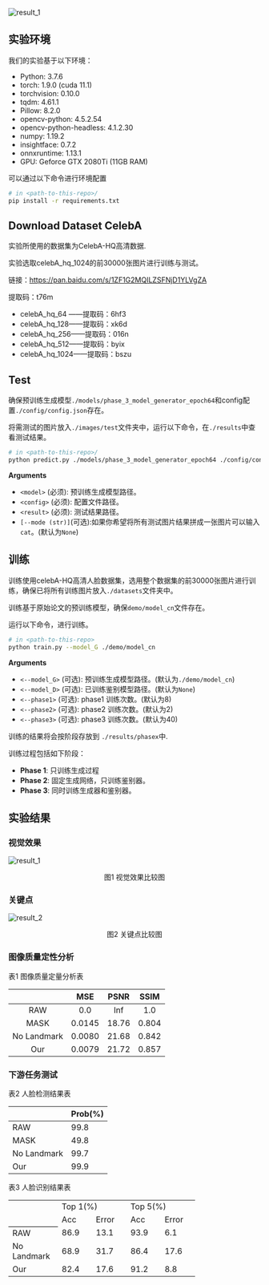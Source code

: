 
![result_1](https://typora-ilgzh.oss-cn-beijing.aliyuncs.com/202303241316072.png)

## 实验环境

我们的实验基于以下环境：

* Python: 3.7.6
* torch: 1.9.0 (cuda 11.1)
* torchvision: 0.10.0
* tqdm: 4.61.1
* Pillow: 8.2.0
* opencv-python: 4.5.2.54
* opencv-python-headless: 4.1.2.30
* numpy: 1.19.2
* insightface: 0.7.2
* onnxruntime: 1.13.1
* GPU: Geforce GTX 2080Ti (11GB RAM)

可以通过以下命令进行环境配置

```sh
# in <path-to-this-repo>/
pip install -r requirements.txt
```

## Download Dataset CelebA

实验所使用的数据集为CelebA-HQ高清数据.

实验选取celebA_hq_1024的前30000张图片进行训练与测试。

链接：https://pan.baidu.com/s/1ZF1G2MQILZSFNjD1YLVgZA

提取码：t76m

- celebA_hq_64 ——提取码：6hf3
- celebA_hq_128——提取码：xk6d
- celebA_hq_256——提取码：016n
- celebA_hq_512——提取码：byix
- celebA_hq_1024——提取码：bszu

## Test

确保预训练生成模型``./models/phase_3_model_generator_epoch64``和config配置``./config/config.json``存在。

将需测试的图片放入``./images/test``文件夹中，运行以下命令，在``./results``中查看测试结果。

```bash
# in <path-to-this-repo>/
python predict.py ./models/phase_3_model_generator_epoch64 ./config/config.json ./results/
```
<a name="arguments"></a>
**Arguments**  
* `<model>` (必须): 预训练生成模型路径。
* `<config>` (必须): 配置文件路径。
* `<result>` (必须): 测试结果路径。
* `[--mode (str)]`(可选):如果你希望将所有测试图片结果拼成一张图片可以输入`cat`。(默认为`None`)

## 训练

训练使用celebA-HQ高清人脸数据集，选用整个数据集的前30000张图片进行训练，确保已将所有训练图片放入``./datasets``文件夹中。

训练基于原始论文的预训练模型，确保``demo/model_cn``文件存在。

运行以下命令，进行训练。

```bash
# in <path-to-this-repo>
python train.py --model_G ./demo/model_cn
```

<a name="arguments"></a>
**Arguments**  
* `<--model_G>` (可选): 预训练生成模型路径。(默认为``./demo/model_cn``)
* `<--model_D>` (可选): 已训练鉴别模型路径。(默认为``None``)
* `<--phase1>` (可选): phase1 训练次数。(默认为8)
* `<--phase2>` (可选): phase2 训练次数。(默认为2)
* `<--phase3>` (可选): phase3 训练次数。(默认为40)


训练的结果将会按阶段存放到 ``./results/phasex``中.

训练过程包括如下阶段：  
* **Phase 1**: 只训练生成过程
* **Phase 2**: 固定生成网络，只训练鉴别器。
* **Phase 3**: 同时训练生成器和鉴别器。


## 实验结果

### 视觉效果

![result_1](https://typora-ilgzh.oss-cn-beijing.aliyuncs.com/202303241316074.png)
<center> 图1 视觉效果比较图 </center>

### 关键点

![result_2](https://typora-ilgzh.oss-cn-beijing.aliyuncs.com/202303241316075.png)
<center> 图2 关键点比较图 </center>

### 图像质量定性分析

表1 图像质量定量分析表

|                    |       MSE     |      PSNR    |      SSIM    |
|:------------------:|:-------------:|:------------:|:------------:|
|         RAW        |       0.0     |      Inf     |      1.0     |
|         MASK       |     0.0145    |     18.76    |     0.804    |
|     No Landmark    |     0.0080    |     21.68    |     0.842    |
|         Our        |     0.0079    |     21.72    |     0.857    |

</center>

### 下游任务测试

表2 人脸检测结果表

|                    |     Prob(%)    |
|--------------------|----------------|
|     RAW            |     99.8       |
|     MASK           |     49.8       |
|     No Landmark    |     99.7       |
|     Our            |     99.9       |

表3 人脸识别结果表

<table border=0 cellpadding=0 cellspacing=0 width=370 style='border-collapse:
 collapse;table-layout:fixed;width:280pt'>
 <col width=90 style='mso-width-source:userset;mso-width-alt:2892;width:68pt'>
 <col width=70 span=4 style='width:53pt'>
 <tr height=19 style='height:14.4pt'>
  <td rowspan=2 height=38 class=xl68 width=90 style='border-bottom:.5pt solid black;
  height:28.5pt;width:68pt'><span lang=EN-US>　</span></td>
  <td colspan=2 class=xl69 width=140 style='width:106pt'><span lang=EN-US>Top
  1(%)</span></td>
  <td colspan=2 class=xl69 width=140 style='width:106pt'><span lang=EN-US>Top
  5(%)</span></td>
 </tr>
 <tr height=19 style='height:14.1pt'>
  <td height=19 class=xl70 width=70 style='height:14.1pt;width:53pt'><span
  lang=EN-US>Acc</span></td>
  <td class=xl71 width=70 style='border-top:none;width:53pt'><span lang=EN-US>Error</span></td>
  <td class=xl70 width=70 style='width:53pt'><span lang=EN-US>Acc</span></td>
  <td class=xl70 width=70 style='width:53pt'><span lang=EN-US>Error</span></td>
 </tr>
 <tr height=19 style='height:14.1pt'>
  <td height=19 class=xl65 width=90 style='height:14.1pt;width:68pt'><span
  lang=EN-US>RAW</span></td>
  <td class=xl65 width=70 style='width:53pt'><span lang=EN-US>86.9</span></td>
  <td class=xl65 width=70 style='width:53pt'><span lang=EN-US>13.1</span></td>
  <td class=xl65 width=70 style='width:53pt'><span lang=EN-US>93.9</span></td>
  <td class=xl65 width=70 style='width:53pt'><span lang=EN-US>6.1</span></td>
 </tr>
 <tr height=34 style='height:25.8pt'>
  <td height=34 class=xl65 width=90 style='height:25.8pt;width:68pt'><span
  lang=EN-US>No Landmark</span></td>
  <td class=xl65 width=70 style='width:53pt'><span lang=EN-US>68.9</span></td>
  <td class=xl65 width=70 style='width:53pt'><span lang=EN-US>31.7</span></td>
  <td class=xl65 width=70 style='width:53pt'><span lang=EN-US>86.4</span></td>
  <td class=xl65 width=70 style='width:53pt'><span lang=EN-US>17.6</span></td>
 </tr>
 <tr height=19 style='height:14.4pt'>
  <td height=19 class=xl66 width=90 style='height:14.4pt;width:68pt'><span
  lang=EN-US>Our</span></td>
  <td class=xl67 width=70 style='width:53pt'><span lang=EN-US>82.4</span></td>
  <td class=xl67 width=70 style='width:53pt'><span lang=EN-US>17.6</span></td>
  <td class=xl67 width=70 style='width:53pt'><span lang=EN-US>91.2</span></td>
  <td class=xl67 width=70 style='width:53pt'><span lang=EN-US>8.8</span></td>
 </tr>
 <![if supportMisalignedColumns]>
 <tr height=0 style='display:none'>
  <td width=90 style='width:68pt'></td>
  <td width=70 style='width:53pt'></td>
  <td width=70 style='width:53pt'></td>
  <td width=70 style='width:53pt'></td>
  <td width=70 style='width:53pt'></td>
 </tr>
 <![endif]>
</table>
